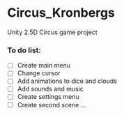 # Circus_Kronbergs
Unity 2.5D Circus game project
### To do list:
- [ ] Create main menu
- [ ] Change cursor
- [ ] Add animations to dice and clouds
- [ ] Add sounds and music
- [ ] Create settings menu
- [ ] Create second scene
...